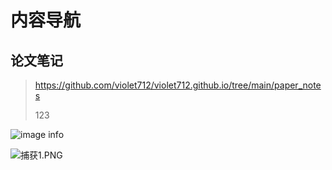 # 内容导航

## 论文笔记
> https://github.com/violet712/violet712.github.io/tree/main/paper_notes
>
> 123

![image info](<http://183.168.97.195:7791/test/2023/03/27/642160f6afd24.jpg>)

![捕获1.PNG](https://img-blog.csdnimg.cn/28985e072c5e4e0d8b847d950368b025.png)

